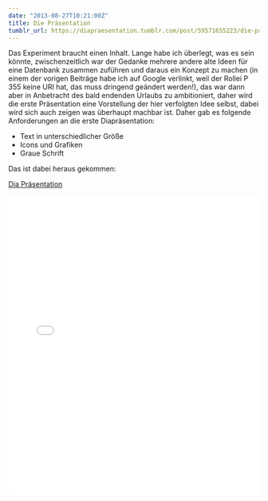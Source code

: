 ```yaml
---
date: "2013-08-27T10:21:00Z"
title: Die Präsentation
tumblr_url: https://diapraesentation.tumblr.com/post/59571655223/die-pr%C3%A4sentation
---
```

Das Experiment braucht einen Inhalt. Lange habe ich überlegt, was es sein könnte, zwischenzeitlich war der Gedanke mehrere andere alte Ideen für eine Datenbank zusammen zuführen und daraus ein Konzept zu machen (in einem der vorigen Beiträge habe ich auf Google verlinkt, weil der Rollei P 355 keine URI hat, das muss dringend geändert werden!), das war dann aber in Anbetracht des bald endenden Urlaubs zu ambitioniert, daher wird die erste Präsentation eine Vorstellung der hier verfolgten Idee selbst, dabei wird sich auch zeigen was überhaupt machbar ist. Daher gab es folgende Anforderungen an die erste Diapräsentation:

- Text in unterschiedlicher Größe
- Icons und Grafiken
- Graue Schrift

Das ist dabei heraus gekommen:

[Dia Präsentation](http://www.scribd.com/doc/163528765/Dia-Prasentation "View Dia Präsentation on Scribd")

<iframe class="scribd_iframe_embed" frameborder="0" height="600" id="doc_69793" scrolling="no" src="//www.scribd.com/embeds/163528765/content?start_page=1&amp;view_mode=scroll&amp;show_recommendations=true" width="100%"></iframe>
